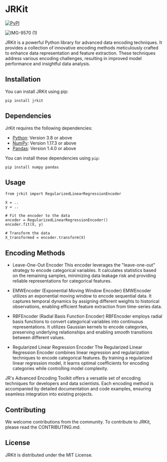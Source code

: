 # JRKit
[![PyPI](https://img.shields.io/pypi/v/JrKit)](https://pypi.org/project/JrKit/)

![IMG-9570 (1)](https://github.com/jaberjaber23/JRKit_Advanced_Encoding_Toolkit/assets/103749727/8fcbe7cf-c061-4eb7-97a9-8aaedf39b71a)

JRKit is a powerful Python library for advanced data encoding techniques. It provides a collection of innovative encoding methods meticulously crafted to enhance data representation and feature extraction. These techniques address various encoding challenges, resulting in improved model performance and insightful data analysis.

## Installation
You can install JRKit using pip:

```shell
pip install jrkit
```

## Dependencies

JrKit requires the following dependencies:

- [Python](https://pandas.pydata.org): Version 3.8 or above
- [NumPy](https://numpy.org): Version 1.17.3 or above
- [Pandas](https://pandas.pydata.org): Version 1.4.0 or above

You can install these dependencies using `pip`:

```shell
pip install numpy pandas
```

## Usage
```shell
from jrkit import RegularizedLinearRegressionEncoder

X = ..
y = ..

# Fit the encoder to the data
encoder = RegularizedLinearRegressionEncoder()
encoder.fit(X, y)

# Transform the data
X_transformed = encoder.transform(X)
```

## Encoding Methods
* Leave-One-Out Encoder
This encoder leverages the "leave-one-out" strategy to encode categorical variables. It calculates statistics based on the remaining samples, minimizing data leakage risk and providing reliable representations for categorical features.

* EMWEncoder (Exponential Moving Window Encoder)
EMWEncoder utilizes an exponential moving window to encode sequential data. It captures temporal dynamics by assigning different weights to historical observations, enabling efficient feature extraction from time-series data.

* RBFEncoder (Radial Basis Function Encoder)
RBFEncoder employs radial basis functions to convert categorical variables into continuous representations. It utilizes Gaussian kernels to encode categories, preserving underlying relationships and enabling smooth transitions between different values.

* Regularized Linear Regression Encoder
The Regularized Linear Regression Encoder combines linear regression and regularization techniques to encode categorical features. By training a regularized linear regression model, it learns optimal coefficients for encoding categories while controlling model complexity.

JR's Advanced Encoding Toolkit offers a versatile set of encoding techniques for developers and data scientists. Each encoding method is accompanied by detailed documentation and code examples, ensuring seamless integration into existing projects.


## Contributing
We welcome contributions from the community. To contribute to JRKit, please read the CONTRIBUTING.md.

## License
JRKit is distributed under the MIT License.
